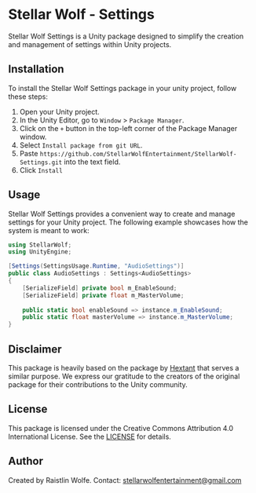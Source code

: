 # Stellar Wolf - Settings

Stellar Wolf Settings is a Unity package designed to simplify the creation and management of settings within Unity projects.

## Installation

To install the Stellar Wolf Settings package in your unity project, follow these steps:

1. Open your Unity project.
2. In the Unity Editor, go to `Window` > `Package Manager`.
3. Click on the `+` button in the top-left corner of the Package Manager window.
4. Select `Install package from git URL`.
5. Paste `https://github.com/StellarWolfEntertainment/StellarWolf-Settings.git` into the text field.
6. Click `Install`

## Usage

Stellar Wolf Settings provides a convenient way to create and manage settings for your Unity project. The following example showcases how the system is meant to work:

```csharp
using StellarWolf;
using UnityEngine;

[Settings(SettingsUsage.Runtime, "AudioSettings")]
public class AudioSettings : Settings<AudioSettings>
{
    [SerializeField] private bool m_EnableSound;
    [SerializeField] private float m_MasterVolume;
    
    public static bool enableSound => instance.m_EnableSound;
    public static float masterVolume => instance.m_MasterVolume;
}
```

## Disclaimer

This package is heavily based on the package by [Hextant](https://github.com/hextantstudios/com.hextantstudios.utilities) that serves a similar purpose. We express our gratitude to the creators of the original package for their contributions to the Unity community.

## License

This package is licensed under the Creative Commons Attribution 4.0 International License. See the [LICENSE](https://creativecommons.org/licenses/by/4.0/) for details.

## Author

Created by Raistlin Wolfe.
Contact: stellarwolfentertainment@gmail.com